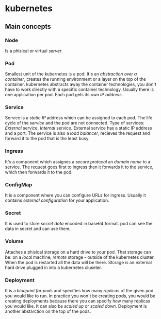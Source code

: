 # kubernetes

## Main concepts

### Node
Is a phisical or virtual *server*.

### Pod
Smallest unit of the kubernetes is a pod. It's an *abstraction over a container*, creates the running environment or a layer on the top of the container. kubernetes abstracts away the container technologies, you don't have to work directly with a specific container technology. Usually there is one application per pod. Each pod gets its *own IP address*.

### Service
Service is a *static IP* address which can be assigned to each pod. The life cycle of the *service* and the pod are not connected. Type of services: *External* service, *Internal* service. External service has a static IP address and a port. The service is also a *load balancer*, recieves the request and forward it to the pod that is the least busy.

### Ingress
It's a component which assignes a *secure protocol* an *domain name* to a service. The request goes first to ingress then it forwards it to the service, which then forwards it to the pod.

### ConfigMap
It is a component where you can configure URLs for ingress. Usually it contains *external configuration* for your application.

### Secret
It is used to store *secret data* encoded in base64 format. pod can see the data in secret and can use them.

### Volume
Attaches a phisical storage on a hard drive to your pod. That storage can be: on a *local* machine, *remote* storage - outside of the kubernetes cluster. When the pod is restarted all the data will be there. Storage is an external hard drive plugged in into a kubernetes cluseter.

### Deployment
It is a *blueprint for pods* and specifies how many *replicas* of the given pod you would like to run. In practice you won't be creating pods, you would be creating deployments because there you can specify how many replicas you would like. It can also be *scaled up* or *scaled down*. Deployment is another abstarction on the top of the pods.
